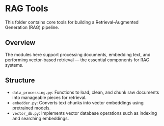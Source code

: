 # RAG Tools

This folder contains core tools for building a Retrieval-Augmented Generation (RAG) pipeline.

## Overview

The modules here support processing documents, embedding text, and performing vector-based retrieval — the essential components for RAG systems.

## Structure

- `data_processing.py`: Functions to load, clean, and chunk raw documents into manageable pieces for retrieval.
- `embedder.py`: Converts text chunks into vector embeddings using pretrained models.
- `vector_db.py`: Implements vector database operations such as indexing and searching embeddings.

